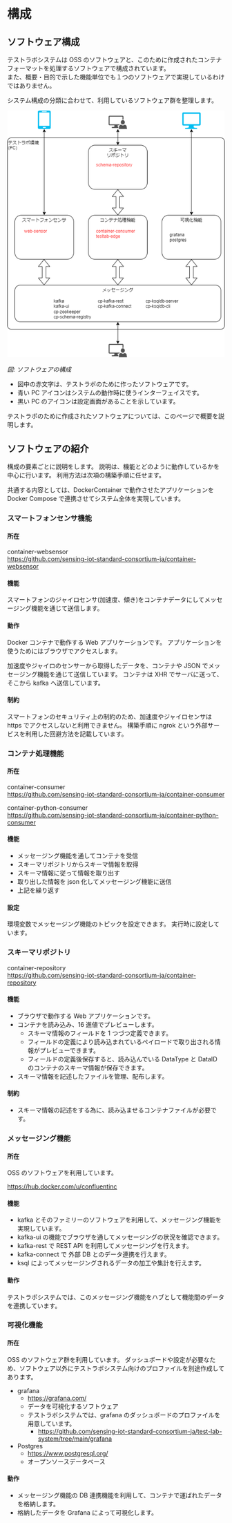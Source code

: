 # 構成

## ソフトウェア構成

テストラボシステムは OSS のソフトウェアと、このために作成されたコンテナフォーマットを処理するソフトウェアで構成されています。  
また、概要・目的で示した機能単位でも１つのソフトウェアで実現しているわけではありません。

システム構成の分類に合わせて、利用しているソフトウェア群を整理します。

![](./software.drawio.png)

_図: ソフトウェアの構成_

- 図中の赤文字は、テストラボのために作ったソフトウェアです。
- 青い PC アイコンはシステムの動作時に使うインターフェイスです。
- 黒い PC のアイコンは設定画面があることを示しています。

テストラボのために作成されたソフトウェアについては、このページで概要を説明します。

## ソフトウェアの紹介

構成の要素ごとに説明をします。
説明は、機能とどのように動作しているかを中心に行います。
利用方法は次項の構築手順に任せます。

共通する内容としては、DockerContainer で動作させたアプリケーションを Docker Compose で連携させてシステム全体を実現しています。

### スマートフォンセンサ機能

#### 所在

container-websensor  
https://github.com/sensing-iot-standard-consortium-ja/container-websensor

#### 機能

スマートフォンのジャイロセンサ(加速度、傾き)をコンテナデータにしてメッセージング機能を通じて送信します。

#### 動作

Docker コンテナで動作する Web アプリケーションです。
アプリケーションを使うためにはブラウザでアクセスします。

加速度やジャイロのセンサーから取得したデータを、コンテナや JSON でメッセージング機能を通じて送信しています。
コンテナは XHR でサーバに送って、そこから kafka へ送信しています。

#### 制約

スマートフォンのセキュリティ上の制約のため、加速度やジャイロセンサは https でアクセスしないと利用できません。
構築手順に ngrok という外部サービスを利用した回避方法を記載しています。

### コンテナ処理機能

#### 所在

container-consumer  
https://github.com/sensing-iot-standard-consortium-ja/container-consumer

container-python-consumer  
https://github.com/sensing-iot-standard-consortium-ja/container-python-consumer

#### 機能

- メッセージング機能を通してコンテナを受信
- スキーマリポジトリからスキーマ情報を取得
- スキーマ情報に従って情報を取り出す
- 取り出した情報を json 化してメッセージング機能に送信
- 上記を繰り返す

#### 設定

環境変数でメッセージング機能のトピックを設定できます。
実行時に設定しています。

### スキーマリポジトリ

container-repository  
https://github.com/sensing-iot-standard-consortium-ja/container-repository

#### 機能

- ブラウザで動作する Web アプリケーションです。
- コンテナを読み込み、16 進値でプレビューします。
  - スキーマ情報のフィールドを 1 つづつ定義できます。
  - フィールドの定義により読み込まれているペイロードで取り出される情報がプレビューできます。
  - フィールドの定義後保存すると、読み込んでいる DataType と DataID のコンテナのスキーマ情報が保存できます。
- スキーマ情報を記述したファイルを管理、配布します。

#### 制約

- スキーマ情報の記述をする為に、読み込ませるコンテナファイルが必要です。

### メッセージング機能

#### 所在

OSS のソフトウェアを利用しています。

https://hub.docker.com/u/confluentinc

#### 機能

- kafka とそのファミリーのソフトウェアを利用して、メッセージング機能を実現しています。
- kafka-ui の機能でブラウザを通してメッセージングの状況を確認できます。
- kafka-rest で REST API を利用してメッセージングを行えます。
- kafka-connect で 外部 DB とのデータ連携を行えます。
- ksql によってメッセージングされるデータの加工や集計を行えます。

#### 動作

テストラボシステムでは、このメッセージング機能をハブとして機能間のデータを連携しています。

### 可視化機能

#### 所在

OSS のソフトウェア群を利用しています。
ダッシュボードや設定が必要なため、ソフトウェア以外にテストラボシステム向けのプロファイルを別途作成してあります。

- grafana
  - https://grafana.com/
  - データを可視化するソフトウェア
  - テストラボシステムでは、grafana のダッシュボードのプロファイルを用意しています。
    - https://github.com/sensing-iot-standard-consortium-ja/test-lab-system/tree/main/grafana
- Postgres
  - https://www.postgresql.org/
  - オープンソースデータベース

#### 動作

- メッセージング機能の DB 連携機能を利用して、コンテナで運ばれたデータを格納します。
- 格納したデータを Grafana によって可視化します。
